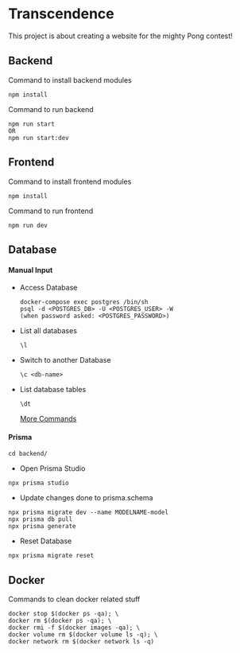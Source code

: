 # Transcendence

This project is about creating a website for the mighty Pong contest!

## Backend

Command to install backend modules

```
npm install
```

Command to run backend

```
npm run start
OR
npm run start:dev
```

## Frontend

Command to install frontend modules

```
npm install
```

Command to run frontend

```
npm run dev
```

## Database

<h4>Manual Input</h4>

- Access Database

  ```
  docker-compose exec postgres /bin/sh
  psql -d <POSTGRES_DB> -U <POSTGRES_USER> -W
  (when password asked: <POSTGRES_PASSWORD>)

  ```

- List all databases

  ```
  \l
  ```

- Switch to another Database

  ```
  \c <db-name>
  ```

- List database tables

  ```
  \dt
  ```

  <a href="https://hasura.io/blog/top-psql-commands-and-flags-you-need-to-know-postgresql/" target="_blank">More Commands</a>

<h4>Prisma</h4>

```
cd backend/
```

- Open Prisma Studio

```
npx prisma studio
```

- Update changes done to prisma.schema

```
npx prisma migrate dev --name MODELNAME-model
npx prisma db pull
npx prisma generate
```

- Reset Database

```
npx prisma migrate reset
```

## Docker

Commands to clean docker related stuff

```
docker stop $(docker ps -qa); \
docker rm $(docker ps -qa); \
docker rmi -f $(docker images -qa); \
docker volume rm $(docker volume ls -q); \
docker network rm $(docker network ls -q)
```
